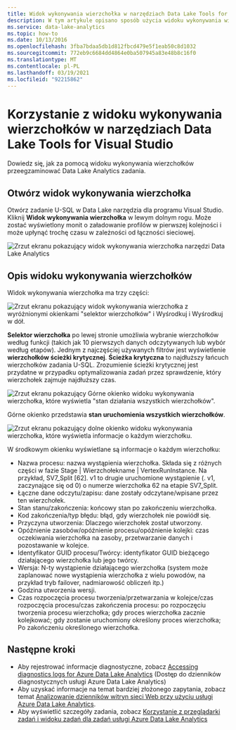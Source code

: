 ```yaml
---
title: Widok wykonywania wierzchołka w narzędziach Data Lake Tools for Visual Studio
description: W tym artykule opisano sposób użycia widoku wykonywania wierzchołka do przetworzenia Data Lake Analytics zadań.
ms.service: data-lake-analytics
ms.topic: how-to
ms.date: 10/13/2016
ms.openlocfilehash: 3fba7bdaa5db1d812fbcd479e5f1eab50c8d1032
ms.sourcegitcommit: 772eb9c6684dd4864e0ba507945a83e48b8c16f0
ms.translationtype: MT
ms.contentlocale: pl-PL
ms.lasthandoff: 03/19/2021
ms.locfileid: "92215862"
---
```

# <a name="use-the-vertex-execution-view-in-data-lake-tools-for-visual-studio"></a>Korzystanie z widoku wykonywania wierzchołków w narzędziach Data Lake Tools for Visual Studio
Dowiedz się, jak za pomocą widoku wykonywania wierzchołków przeegzaminować Data Lake Analytics zadania.


## <a name="open-the-vertex-execution-view"></a>Otwórz widok wykonywania wierzchołka
Otwórz zadanie U-SQL w Data Lake narzędzia dla programu Visual Studio. Kliknij **Widok wykonywania wierzchołka** w lewym dolnym rogu. Może zostać wyświetlony monit o załadowanie profilów w pierwszej kolejności i może upłynąć trochę czasu w zależności od łączności sieciowej.

![Zrzut ekranu pokazujący widok wykonywania wierzchołka narzędzi Data Lake Analytics](./media/data-lake-analytics-data-lake-tools-use-vertex-execution-view/data-lake-tools-open-vertex-execution-view.png)

## <a name="understand-vertex-execution-view"></a>Opis widoku wykonywania wierzchołków
Widok wykonywania wierzchołka ma trzy części:

![Zrzut ekranu pokazujący widok wykonywania wierzchołka z wyróżnionymi okienkami "selektor wierzchołków" i Wyśrodkuj i Wyśrodkuj w dół.](./media/data-lake-analytics-data-lake-tools-use-vertex-execution-view/data-lake-tools-vertex-execution-view.png)

**Selektor wierzchołka** po lewej stronie umożliwia wybranie wierzchołków według funkcji (takich jak 10 pierwszych danych odczytywanych lub wybór według etapów). Jednym z najczęściej używanych filtrów jest wyświetlenie **wierzchołków ścieżki krytycznej**. **Ścieżka krytyczna** to najdłuższy łańcuch wierzchołków zadania U-SQL. Zrozumienie ścieżki krytycznej jest przydatne w przypadku optymalizowania zadań przez sprawdzenie, który wierzchołek zajmuje najdłuższy czas.
  
![Zrzut ekranu pokazujący Górne okienko widoku wykonywania wierzchołka, które wyświetla "stan działania wszystkich wierzchołków".](./media/data-lake-analytics-data-lake-tools-use-vertex-execution-view/data-lake-tools-vertex-execution-view-pane2.png)

Górne okienko przedstawia **stan uruchomienia wszystkich wierzchołków**.
  
![Zrzut ekranu pokazujący dolne okienko widoku wykonywania wierzchołka, które wyświetla informacje o każdym wierzchołku.](./media/data-lake-analytics-data-lake-tools-use-vertex-execution-view/data-lake-tools-vertex-execution-view-pane3.png)

W środkowym okienku wyświetlane są informacje o każdym wierzchołku:
* Nazwa procesu: nazwa wystąpienia wierzchołka. Składa się z różnych części w fazie Stage | Wierzchołekname | VertexRunInstance. Na przykład, SV7_Split [62]. v1 to drugie uruchomione wystąpienie (. v1, zaczynające się od 0) o numerze wierzchołka 62 na etapie SV7_Split.
* Łączne dane odczytu/zapisu: dane zostały odczytane/wpisane przez ten wierzchołek.
* Stan stanu/zakończenia: końcowy stan po zakończeniu wierzchołka.
* Kod zakończenia/typ błędu: błąd, gdy wierzchołek nie powiódł się.
* Przyczyna utworzenia: Dlaczego wierzchołek został utworzony.
* Opóźnienie zasobów/opóźnienie procesu/opóźnienie kolejki: czas oczekiwania wierzchołka na zasoby, przetwarzanie danych i pozostawanie w kolejce.
* Identyfikator GUID procesu/Twórcy: identyfikator GUID bieżącego działającego wierzchołka lub jego twórcy.
* Wersja: N-ty wystąpienie działającego wierzchołka (system może zaplanować nowe wystąpienia wierzchołka z wielu powodów, na przykład tryb failover, nadmiarowość obliczeń itp.)
* Godzina utworzenia wersji.
* Czas rozpoczęcia procesu tworzenia/przetwarzania w kolejce/czas rozpoczęcia procesu/czas zakończenia procesu: po rozpoczęciu tworzenia procesu wierzchołka; gdy proces wierzchołka zacznie kolejkować; gdy zostanie uruchomiony określony proces wierzchołka; Po zakończeniu określonego wierzchołka.

## <a name="next-steps"></a>Następne kroki
* Aby rejestrować informacje diagnostyczne, zobacz [Accessing diagnostics logs for Azure Data Lake Analytics](data-lake-analytics-diagnostic-logs.md) (Dostęp do dzienników diagnostycznych usługi Azure Data Lake Analytics)
* Aby uzyskać informacje na temat bardziej złożonego zapytania, zobacz temat [Analizowanie dzienników witryn sieci Web przy użyciu usługi Azure Data Lake Analytics](data-lake-analytics-analyze-weblogs.md).
* Aby wyświetlić szczegóły zadania, zobacz [Korzystanie z przeglądarki zadań i widoku zadań dla zadań usługi Azure Data Lake Analytics](data-lake-analytics-data-lake-tools-view-jobs.md)

